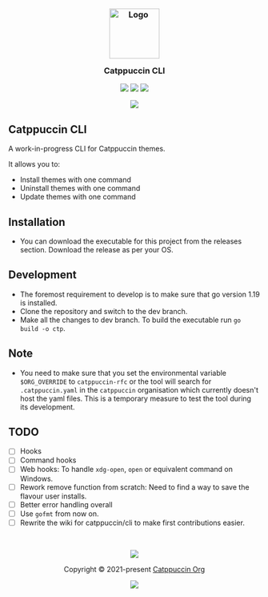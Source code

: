 <h3 align="center">
	<img src="https://raw.githubusercontent.com/catppuccin/catppuccin/main/assets/logos/exports/1544x1544_circle.png" width="100" alt="Logo"/><br/>
	<img src="https://raw.githubusercontent.com/catppuccin/catppuccin/main/assets/misc/transparent.png" height="30" width="0px"/>
	Catppuccin CLI
	<img src="https://raw.githubusercontent.com/catppuccin/catppuccin/main/assets/misc/transparent.png" height="30" width="0px"/>
</h3>

<p align="center">
	<a href="https://github.com/catppuccin/cli/stargazers"><img src="https://img.shields.io/github/stars/catppuccin/cli?colorA=363a4f&colorB=b7bdf8&style=for-the-badge"></a>
	<a href="https://github.com/catppuccin/cli/issues"><img src="https://img.shields.io/github/issues/catppuccin/cli?colorA=363a4f&colorB=f5a97f&style=for-the-badge"></a>
	<a href="https://github.com/catppuccin/cli/contributors"><img src="https://img.shields.io/github/contributors/catppuccin/cli?colorA=363a4f&colorB=a6da95&style=for-the-badge"></a>
</p>

<p align="center">

<img src="https://raw.githubusercontent.com/catppuccin/catppuccin/main/assets/misc/sample.png"/>
</p>

## Catppuccin CLI
A work-in-progress CLI for Catppuccin themes.

It allows you to:
- Install themes with one command
- Uninstall themes with one command
- Update themes with one command

## Installation
- You can download the executable for this project from the releases section. Download the release as per your OS. 

## Development 
- The foremost requirement to develop is to make sure that go version 1.19 is installed. 
- Clone the repository and switch to the dev branch. 
- Make all the changes to dev branch. To build the executable run `go build -o ctp`. 

## Note 
- You need to make sure that you set the environmental variable `$ORG_OVERRIDE` to `catppuccin-rfc` or the tool will search for `.catppuccin.yaml` in the `catppuccin` organisation which currently doesn't host the yaml files. This is a temporary measure to test the tool during its development.  

## TODO
- [ ] Hooks 
- [ ] Command hooks 
- [ ] Web hooks: To handle `xdg-open`, `open` or equivalent command on Windows. 
- [ ] Rework remove function from scratch: Need to find a way to save the flavour user installs. 
- [ ] Better error handling overall 
- [ ] Use `gofmt` from now on. 
- [ ] Rewrite the wiki for catppuccin/cli to make first contributions easier. 

&nbsp;

<p align="center">
	<img src="https://raw.githubusercontent.com/catppuccin/catppuccin/main/assets/footers/gray0_ctp_on_line.svg?sanitize=true" />
</p>

<p align="center">
	Copyright &copy; 2021-present <a href="https://github.com/catppuccin" target="_blank">Catppuccin Org</a>
</p>

<p align="center">
	<a href="https://github.com/catppuccin/catppuccin/blob/main/LICENSE"><img src="https://img.shields.io/static/v1.svg?style=for-the-badge&label=License&message=MIT&logoColor=d9e0ee&colorA=363a4f&colorB=b7bdf8"/></a>
</p>
